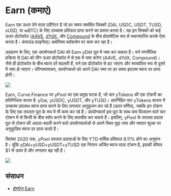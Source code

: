 # Earn (कमाएं)

Earn एक उधार देने वाला एग्रीगेटर है जो हर समय समर्थित सिक्कों \(DAI, USDC, USDT, TUSD, sUSD, या wBTC\) के लिए उच्चतम प्रतिफल प्राप्त करने का प्रयास करता है। यह इन सिक्कों को कई उधार प्रोटोकॉल \([AAVE](https://aave.com), [dYdX](https://dydx.exchange/), और [Compound](https://) के बीच प्रोग्रामेटिक रूप से स्थानांतरित करके ऐसा करता है। कंपाउंड.फाइनेंस)\) अथेरियम ब्लॉकचेन पर काम कर रहा है।

उदाहरण के लिए, एक उपयोगकर्ता DAI को Earn yDAI पूल में जमा कर सकता है। यर्न रणनीतिक प्रक्रिया से DAI को तीन उधार प्रोटोकॉल में से एक में जमा करेगा \(AAVE, dYdX, Compound\)। जैसे ही प्रोटोकॉल के बीच ब्याज दरें बदलती हैं, यर्न एक प्रोटोकॉल से हट जाएगा और स्वचालित रूप से दूसरे में जमा हो जाएगा। परिणामस्वरूप, उपयोगकर्ता को अपने DAI जमा पर हर समय इष्टतम ब्याज दर प्राप्त होगी।

![](https://i.imgur.com/jLlg0WU.png)

Earn, Curve.Finance पर yPool का एक प्रमुख घटक है, जो चार yTokens की एक टोकरी का प्रतिनिधित्व करता है: yDai, yUSDC, yUSDT, और yTUSD। अंतर्निहित चार yTokens बाजार में उच्चतम उपलब्ध ब्याज प्राप्त करने के लिए लगातार अनुकूलन कर रहे हैं \(ऊपर वर्णित\), जबकि इन टोकन के लिए एक तरलता पूल के रूप में भी काम कर रहे हैं। उपयोगकर्ता इस पूल के साथ कम फिसलन वाले चार टोकन में से किसी के बीच स्वोप करने के लिए बातचीत कर सकते हैं। इसलिए, yPool के तरलता प्रदाता पूल से टोकन की अदला-बदली करने वाले उपयोगकर्ताओं से अपने स्थिर मुद्रा जमा और व्यापार शुल्क पर अनुकूलित ब्याज दर प्राप्त करते हैं।

सितंबर 2020 तक, yPool तरलता प्रदाताओं के लिए YTD वार्षिक प्रतिफल 9.11% होने का अनुमान है। चूंकि yDAI+yUSD+yUSDT+yTUSD एक निरंतर अर्जित ब्याज वाला टोकन है, इसकी कीमत \$1 से ऊपर है और लगातार बढ़ रही है।

![](https://i.imgur.com/U4KcWyE.png)

## संसाधन

- [होमपेज Earn](https://v1.yearn.finance/earn)

